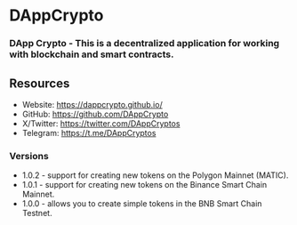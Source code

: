 # DAppCrypto
### DApp Crypto - This is a decentralized application for working with blockchain and smart contracts.

## Resources

- Website: https://dappcrypto.github.io/
- GitHub: https://github.com/DAppCrypto
- X/Twitter: https://twitter.com/DAppCryptos
- Telegram: https://t.me/DAppCryptos

### Versions
- 1.0.2 - support for creating new tokens on the Polygon Mainnet (MATIC).
- 1.0.1 - support for creating new tokens on the Binance Smart Chain Mainnet.
- 1.0.0 - allows you to create simple tokens in the BNB Smart Chain Testnet.
